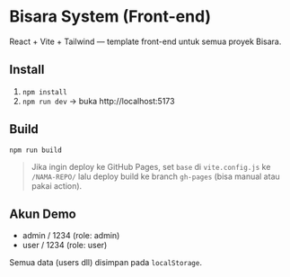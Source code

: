 # Bisara System (Front-end)

React + Vite + Tailwind — template front-end untuk semua proyek Bisara.

## Install
1. `npm install`
2. `npm run dev` → buka http://localhost:5173

## Build
`npm run build`

> Jika ingin deploy ke GitHub Pages, set `base` di `vite.config.js` ke `/NAMA-REPO/` lalu deploy build ke branch `gh-pages` (bisa manual atau pakai action).

## Akun Demo
- admin / 1234 (role: admin)
- user / 1234 (role: user)

Semua data (users dll) disimpan pada `localStorage`.
